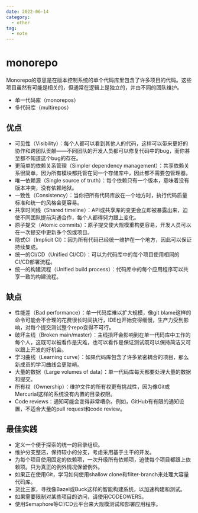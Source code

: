 ```yaml
---
date: 2022-06-14
category:
  - other
tag:
  - note
---
```


# monorepo

Monorepo的意思是在版本控制系统的单个代码库里包含了许多项目的代码。这些项目虽然有可能是相关的，但通常在逻辑上是独立的，并由不同的团队维护。

* 单一代码库（monorepos）
* 多代码库（multirepos）

## 优点

* 可见性（Visibility）：每个人都可以看到其他人的代码，这样可以带来更好的协作和跨团队贡献——不同团队的开发人员都可以修复代码中的bug，而你甚至都不知道这个bug的存在。
* 更简单的依赖关系管理（Simpler dependency management）：共享依赖关系很简单，因为所有模块都托管在同一个存储库中，因此都不需要包管理器。
* 唯一依赖源（Single source of truth）：每个依赖只有一个版本，意味着没有版本冲突，没有依赖地狱。
* 一致性（Consistency）：当你把所有代码库放在一个地方时，执行代码质量标准和统一的风格会更容易。
* 共享时间线（Shared timeline）：API或共享库的变更会立即被暴露出来，迫使不同团队提前沟通合作，每个人都得努力跟上变化。
* 原子提交（Atomic commits）：原子提交使大规模重构更容易，开发人员可以在一次提交中更新多个包或项目。
* 隐式CI（Implicit CI）：因为所有代码已经统一维护在一个地方，因此可以保证持续集成。
* 统一的CI/CD（Unified CI/CD）：可以为代码库中的每个项目使用相同的CI/CD部署流程。
* 统一的构建流程（Unified build process）：代码库中的每个应用程序可以共享一致的构建流程。

## 缺点

* 性能差（Bad performance）：单一代码库难以扩大规模，像git blame这样的命令可能会不合理的花费很长时间执行，IDE也开始变得缓慢，生产力受到影响，对每个提交测试整个repo变得不可行。
* 破坏主线（Broken main/master）：主线损坏会影响到在单一代码库中工作的每个人，这既可以被看作是灾难，也可以看作是保证测试既可以保持简洁又可以跟上开发的好机会。
* 学习曲线（Learning curve）：如果代码库包含了许多紧密耦合的项目，那么新成员的学习曲线会更陡峭。
* 大量的数据（Large volumes of data）：单一代码库每天都要处理大量的数据和提交。
* 所有权（Ownership）：维护文件的所有权更有挑战性，因为像Git或Mercurial这样的系统没有内置的目录权限。
* Code reviews：通知可能会变得非常嘈杂。例如，GitHub有有限的通知设置，不适合大量的pull request和code review。

## 最佳实践

* 定义一个便于探索的统一的目录组织。
* 维护分支整洁，保持较小的分支，考虑采用基于主干的开发。
* 为每个项目使用固定的依赖项，一次升级所有依赖项，迫使每个项目都跟上依赖项。只为真正的例外情况保留例外。
* 如果正在使用Git，学习如何使用shallow clone和filter-branch来处理大容量代码库。
* 货比三家，寻找像Bazel或Buck这样的智能构建系统，以加速构建和测试。
* 如果需要限制对某些项目的访问，请使用CODEOWERS。
* 使用Semaphore等CI/CD云平台来大规模测试和部署应用程序。
